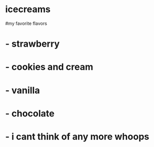 # icecreams

#my favorite flavors
# - strawberry
# - cookies and cream
# - vanilla
# - chocolate
# - i cant think of any more whoops